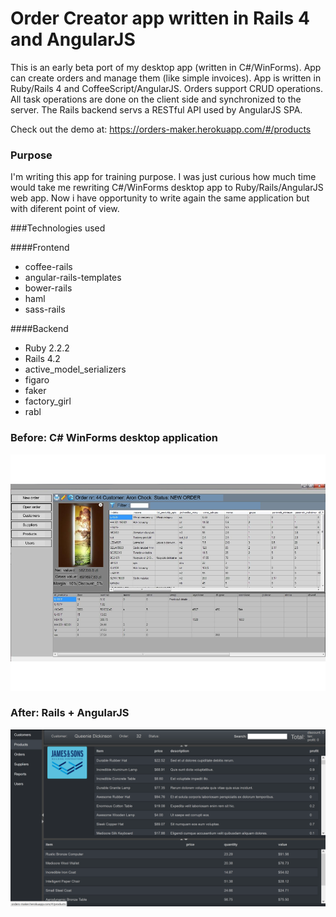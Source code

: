Order Creator app written in Rails 4 and AngularJS
===================================================

This is an early beta port of my desktop app (written in C#/WinForms). App can create orders and manage them (like simple invoices). App is written in Ruby/Rails 4 and CoffeeScript/AngularJS. Orders support CRUD operations. All task operations are done on the client side and synchronized to the server. The Rails backend servs a RESTful API used by AngularJS SPA.

Check out the demo at: https://orders-maker.herokuapp.com/#/products

### Purpose

I'm writing this app for training purpose. I was just curious how much time would take me rewriting C#/WinForms desktop app to Ruby/Rails/AngularJS web app. Now i have opportunity to write again the same application but with diferent point of view.

###Technologies used

####Frontend
* coffee-rails
* angular-rails-templates
* bower-rails
* haml
* sass-rails

####Backend

* Ruby 2.2.2
* Rails 4.2
* active_model_serializers
* figaro
* faker
* factory_girl
* rabl

### Before: C# WinForms desktop application
![desktop-app](./public/FullOrder.png)
### After: Rails + AngularJS
![desktop-app](./public/OrdersMakerWebApp.png)


